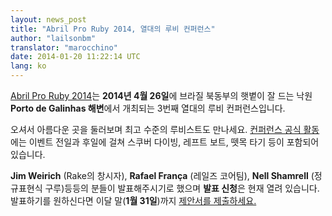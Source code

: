 ```yaml
---
layout: news_post
title: "Abril Pro Ruby 2014, 열대의 루비 컨퍼런스"
author: "lailsonbm"
translator: "marocchino"
date: 2014-01-20 11:22:14 UTC
lang: ko
---
```


[Abril Pro Ruby 2014](http://abrilproruby.com/)는 **2014년 4월 26일**에
브라질 북동부의 햇볕이 잘 드는 낙원 **Porto de Galinhas 해변**에서
개최되는 3번째 열대의 루비 컨퍼런스입니다.

오셔서 아름다운 곳을 둘러보며 최고  수준의 루비스트도 만나세요.
[컨퍼런스 공식 활동](http://abrilproruby.com/en/conference/)에는 이벤트 전일과
후일에 걸쳐 스쿠버 다이빙, 레프트 보트, 뗏목 타기 등이 포함되어 있습니다.

**Jim Weirich** (Rake의 창시자), **Rafael França** (레일즈 코어팀),
**Nell Shamrell** (정규표현식 구루)등등의 분들이 발표해주시기로 했으며
**발표 신청**은 현재 열려 있습니다. 발표하기를 원하신다면 이달 말(**1월
31일**)까지 [제안서를 제출하세요.](http://cfp.abrilproruby.com/)

